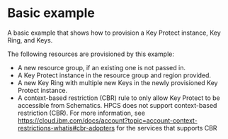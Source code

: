# Basic example

A basic example that shows how to provision a Key Protect instance, Key Ring, and Keys.

The following resources are provisioned by this example:
- A new resource group, if an existing one is not passed in.
- A Key Protect instance in the resource group and region provided.
- A new Key Ring with multiple new Keys in the newly provisioned Key Protect instance.
 - A context-based restriction (CBR) rule to only allow Key Protect to be accessible from Schematics. HPCS does not support context-based restriction (CBR). For more information, see https://cloud.ibm.com/docs/account?topic=account-context-restrictions-whatis#cbr-adopters for the services that supports CBR
